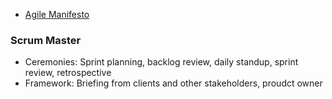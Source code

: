 * [Agile Manifesto](https://agilemanifesto.org/)

### Scrum Master
* Ceremonies: Sprint planning, backlog review, daily standup, sprint review, retrospective
* Framework: Briefing from clients and other stakeholders, proudct owner
